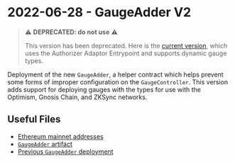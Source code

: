 # 2022-06-28 - GaugeAdder V2

> ⚠️ **DEPRECATED: do not use** ⚠️
>
> This version has been deprecated. Here is the [current version](../../tasks/20230519-gauge-adder-v4), which uses the Authorizer Adaptor Entrypoint and supports dynamic gauge types.

Deployment of the new `GaugeAdder`, a helper contract which helps prevent some forms of improper configuration on the `GaugeController`. This version adds support for deploying gauges with the types for use with the Optimism, Gnosis Chain, and ZKSync networks.

## Useful Files

- [Ethereum mainnet addresses](./output/mainnet.json)
- [`GaugeAdder` artifact](./artifact/GaugeAdder.json)
- [Previous `GaugeAdder` deployment](../20220325-gauge-adder/)
